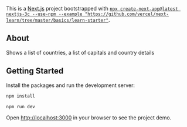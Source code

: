 This is a [Next.js](https://nextjs.org/) project bootstrapped with [`npx create-next-app@latest nextjs-3c --use-npm --example "https://github.com/vercel/next-learn/tree/master/basics/learn-starter"`](https://nextjs.org/learn/basics/create-nextjs-app/setup).

## About

Shows a list of countries, a list of capitals and country details

## Getting Started

Install the packages and run the development server:

```bash
npm install

npm run dev

```

Open [http://localhost:3000](http://localhost:3000) in your browser to see the project demo.
